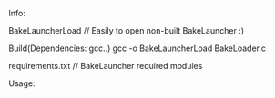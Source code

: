 Info:

BakeLauncherLoad   // Easily to open non-built BakeLauncher :)

Build(Dependencies: gcc..)
gcc -o BakeLauncherLoad BakeLoader.c


requirements.txt  // BakeLauncher required modules

Usage:



